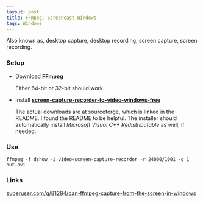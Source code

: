 ```yaml
---
layout: post
title: FFmpeg, Screencast Windows
tags: Windows
---
```


Also known as, desktop capture, desktop recording, screen capture, screen
recording.

### Setup

* Download [**FFmpeg**](http://ffmpeg.zeranoe.com/builds)

  Either 64-bit or 32-bit should work.

* Install [**screen-capture-recorder-to-video-windows-free**](https://github.com/rdp/screen-capture-recorder-to-video-windows-free)
  
  The actual downloads are at sourceforge, which is linked in the README. I
  found the README to be helpful. The installer should automatically install
  *Microsoft Visual C++ Redistributable* as well, if needed.

### Use

    ffmpeg -f dshow -i video=screen-capture-recorder -r 24000/1001 -q 1 out.avi

### Links
[superuser.com/q/81284/can-ffmpeg-capture-from-the-screen-in-windows](http://superuser.com/q/81284)
